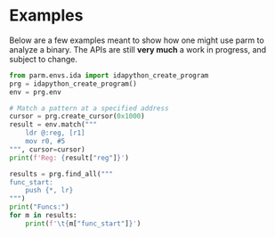 # Examples

Below are a few examples meant to show how one might use parm to analyze a
binary.
The APIs are still **very much** a work in progress, and subject to change.

```python
from parm.envs.ida import idapython_create_program
prg = idapython_create_program()
env = prg.env

# Match a pattern at a specified address
cursor = prg.create_cursor(0x1000)
result = env.match("""
    ldr @:reg, [r1]
    mov r0, #5
""", cursor=cursor)
print(f'Reg: {result["reg"]}')

results = prg.find_all("""
func_start:
    push {*, lr}
""")
print("Funcs:")
for m in results:
    print(f'\t{m["func_start"]}')
```
